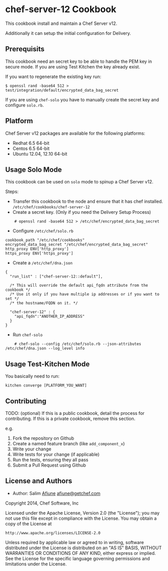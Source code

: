 chef-server-12 Cookbook
===============================

This cookbook install and maintain a Chef Server v12.

Additionally it can setup the initial configuration for Delivery.

Prerequisits
-----
This cookbook need an secret key to be able to handle the PEM key
in secure mode. If you are using Test Kitchen the key already exist.

If you want to regenerate the existing key run:
```
$ openssl rand -base64 512 > test/integration/default/encrypted_data_bag_secret
```
If you are using `chef-solo` you have to manually create the secret key and
configure `solo.rb`.

Platform
-----
Chef Server v12 packages are available for the following platforms:

* Redhat 6.5 64-bit
* Centos 6.5 64-bit
* Ubuntu 12.04, 12.10 64-bit

Usage Solo Mode
-----
This cookbook can be used on `solo` mode to spinup a Chef Server v12.

Steps:

- Transfer this cookbook to the node and ensure that it has chef installed. `/etc/chef/cookbooks/chef-server-12`
- Create a secret key. (Only if you need the Delivery Setup Process)

```
    # openssl rand -base64 512 > /etc/chef/encrypted_data_bag_secret
```
- Configure `/etc/chef/solo.rb`
```
cookbook_path "/etc/chef/cookbooks"
encrypted_data_bag_secret "/etc/chef/encrypted_data_bag_secret"
http_proxy ENV['http_proxy']
https_proxy ENV['https_proxy']
```
- Create a `/etc/chef/dna.json`
```
{
  "run_list" : ["chef-server-12::default"],

  /* This will override the default api_fqdn attribute from the cookbook */
  /* Use it only if you have multiple ip addresses or if you want to set */
  /* the hostname/FQDN on it. */

  "chef-server-12" : {
    "api_fqdn":"ANOTHER_IP_ADDRESS"
  }
}
```
- Run `chef-solo`
```
    # chef-solo --config /etc/chef/solo.rb --json-attributes /etc/chef/dna.json --log_level info
```

Usage Test-Kitchen Mode
-----
You basically need to run:

    kitchen converge [PLATFORM_YOU_WANT]

Contributing
------------
TODO: (optional) If this is a public cookbook, detail the process for contributing. If this is a private cookbook, remove this section.

e.g.
1. Fork the repository on Github
2. Create a named feature branch (like `add_component_x`)
3. Write your change
4. Write tests for your change (if applicable)
5. Run the tests, ensuring they all pass
6. Submit a Pull Request using Github

License and Authors
-------------------

* Author: Salim [Afiune](http://github.com/afiune/) <afiune@getchef.com>

Copyright 2014, Chef Software, Inc

Licensed under the Apache License, Version 2.0 (the "License");
you may not use this file except in compliance with the License.
You may obtain a copy of the License at

    http://www.apache.org/licenses/LICENSE-2.0

Unless required by applicable law or agreed to in writing, software
distributed under the License is distributed on an "AS IS" BASIS,
WITHOUT WARRANTIES OR CONDITIONS OF ANY KIND, either express or implied.
See the License for the specific language governing permissions and
limitations under the License.
